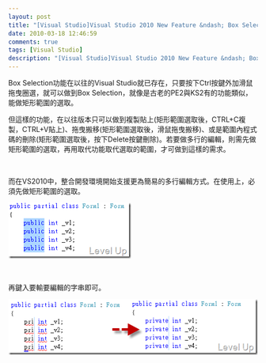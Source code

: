 ```yaml
---
layout: post
title: "[Visual Studio]Visual Studio 2010 New Feature &ndash; Box Selection With Multi-Line Editing"
date: 2010-03-18 12:46:59
comments: true
tags: [Visual Studio]
description: "[Visual Studio]Visual Studio 2010 New Feature &ndash; Box Selection With Multi-Line Editing"
---
```

<p>Box Selection功能在以往的Visual Studio就已存在，只要按下Ctrl按鍵外加滑鼠拖曳圈選，就可以做到Box Selection，就像是古老的PE2與KS2有的功能類似，能做矩形範圍的選取。</p>  <p>但這樣的功能，在以往版本只可以做到複製貼上(矩形範圍選取後，CTRL+C複製，CTRL+V貼上)、拖曳搬移(矩形範圍選取後，滑鼠拖曳搬移)、或是範圍內程式碼的刪除(矩形範圍選取後，按下Delete按鍵刪除)。若要做多行的編輯，則需先做矩形範圍的選取，再用取代功能取代選取的範圍，才可做到這樣的需求。</p>  <p> </p>  <p>而在VS2010中，整合開發環境開始支援更為簡易的多行編輯方式。在使用上，必須先做矩形範圍的選取。</p>  <p><img style="border-bottom: 0px; border-left: 0px; display: inline; border-top: 0px; border-right: 0px" title="image" border="0" alt="image" src="\images\posts\14090\image_thumb.png" width="248" height="113" /></a> </p>  <p> </p>  <p>再鍵入要輸要編輯的字串即可。</p>  <p><a href="http://files.dotblogs.com.tw/larrynung/1003/VisualStudioVisualStudio2010NewFeatureAd_14B2E/image_4.png"><img style="border-bottom: 0px; border-left: 0px; display: inline; border-top: 0px; border-right: 0px" title="image" border="0" alt="image" src="\images\posts\14090\image_thumb_1.png" width="531" height="113" /></p>